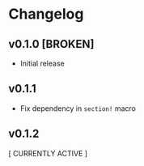 # Changelog

## v0.1.0 [BROKEN]

- Initial release

## v0.1.1

- Fix dependency in `section!` macro

## v0.1.2

[ CURRENTLY ACTIVE ]
